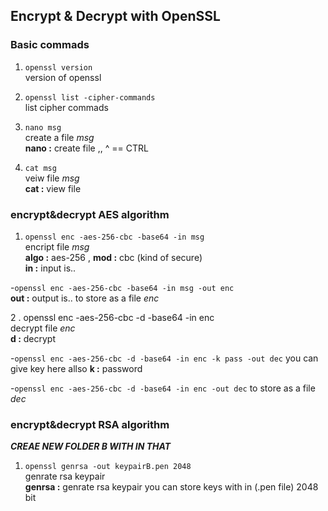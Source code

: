 ## Encrypt & Decrypt with OpenSSL

### Basic commads
1. `openssl version`  
version of openssl  
    
2. `openssl list -cipher-commands`  
list cipher commads  
    
3. `nano msg`  
create a file _msg_  
**nano :** create file ,,   ^ == CTRL  
    
4. `cat msg`  
veiw file _msg_  
**cat :** view file  
    
### encrypt&decrypt AES algorithm 

1. `openssl enc -aes-256-cbc -base64 -in msg`  
encript file _msg_  
**algo :** aes-256 , **mod :** cbc (kind of secure)  
**in :** input is..  

-`openssl enc -aes-256-cbc -base64 -in msg -out enc`  
**out :** output is..
to store as a file _enc_

2 . openssl enc -aes-256-cbc -d -base64 -in enc  
decrypt file _enc_  
**d :** decrypt  

-`openssl enc -aes-256-cbc -d -base64 -in enc -k pass -out dec`
you can give key here allso
**k :** password

-`openssl enc -aes-256-cbc -d -base64 -in enc -out dec`
to store as a file _dec_

### encrypt&decrypt RSA algorithm 

**_CREAE NEW FOLDER B WITH IN THAT_**

1. `openssl genrsa -out keypairB.pen 2048`  
genrate rsa keypair   
**genrsa :** genrate rsa keypair
you can store keys with in (.pen file) 2048 bit




